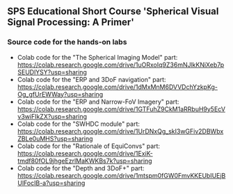 ## SPS Educational Short Course 'Spherical Visual Signal Processing: A Primer' 
<!--
### Slides
- Presentation: https://docs.google.com/presentation/d/e/2PACX-1vRydzKFN26H4tja_0-UNHoz0XYxj9925tBWa48LAlbr-uaCBtsOMsoM1dULC7BGBvp5O_HY6evdQSBm/pub?start=false&loop=false&delayms=3000
-->
### Source code for the hands-on labs
- Colab code for the "The Spherical Imaging Model" part: https://colab.research.google.com/drive/1uORxoIq9Z36mNJlkKNiXeb7pSEUDlYSY?usp=sharing
- Colab code for the "ERP and 3DoF navigation" part: https://colab.research.google.com/drive/1dMxMnM6DVVDchYzkpKg-Og_gfUrEWWay?usp=sharing
- Colab code for the "ERP and Narrow-FoV Imagery" part: https://colab.research.google.com/drive/1GTFuhZ9CkM1aRRbuH9y5EcVv3wiFIkZX?usp=sharing
- Colab code for the "SWHDC module" part: https://colab.research.google.com/drive/1UrDNxQg_skI3wGFiv2DBWbxZBLe0uMHS?usp=sharing
- Colab code for the "Rationale of EquiConvs" part: https://colab.research.google.com/drive/1ExiK-tmdf80fOL9jhgeEzrlMaKWKBs7k?usp=sharing
- Colab code for the "Depth and 3DoF+" part: https://colab.research.google.com/drive/1mtspm0fGW0FmvKKEUbIUEjBUlFocIB-a?usp=sharing
<!--
- Colab code for the "ERP Image Compression Opportunities" part: https://colab.research.google.com/drive/1HuJ0xP0BfPjRnPZ9dOUfmo8kq25yegDu?usp=sharing
- Colab code for the "Playing with a Pre-trained Upright Adjustment Model" part: https://colab.research.google.com/drive/1vu_M4_F5jas3HNA1EJLdXd4o-V8iltlo?usp=sharing
-->
